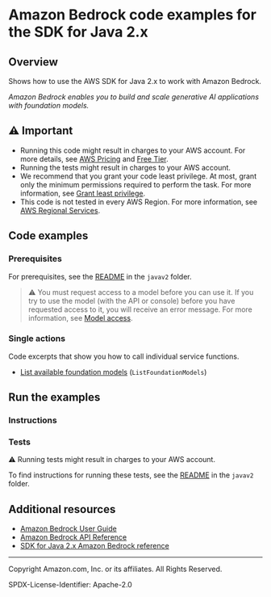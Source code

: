 <!--Generated by WRITEME on 2023-11-11 09:55:33.615641 (UTC)-->
# Amazon Bedrock code examples for the SDK for Java 2.x

## Overview

Shows how to use the AWS SDK for Java 2.x to work with Amazon Bedrock.

<!--custom.overview.start-->
<!--custom.overview.end-->

*Amazon Bedrock enables you to build and scale generative AI applications with foundation models.*

## ⚠ Important

* Running this code might result in charges to your AWS account. For more details, see [AWS Pricing](https://aws.amazon.com/pricing/?aws-products-pricing.sort-by=item.additionalFields.productNameLowercase&aws-products-pricing.sort-order=asc&awsf.Free%20Tier%20Type=*all&awsf.tech-category=*all) and [Free Tier](https://aws.amazon.com/free/?all-free-tier.sort-by=item.additionalFields.SortRank&all-free-tier.sort-order=asc&awsf.Free%20Tier%20Types=*all&awsf.Free%20Tier%20Categories=*all).
* Running the tests might result in charges to your AWS account.
* We recommend that you grant your code least privilege. At most, grant only the minimum permissions required to perform the task. For more information, see [Grant least privilege](https://docs.aws.amazon.com/IAM/latest/UserGuide/best-practices.html#grant-least-privilege).
* This code is not tested in every AWS Region. For more information, see [AWS Regional Services](https://aws.amazon.com/about-aws/global-infrastructure/regional-product-services).

<!--custom.important.start-->
<!--custom.important.end-->

## Code examples

### Prerequisites

For prerequisites, see the [README](../../README.md#Prerequisites) in the `javav2` folder.


<!--custom.prerequisites.start-->
> ⚠ You must request access to a model before you can use it. If you try to use the model (with the API or console) before you have requested access to it, you will receive an error message. For more information, see [Model access](https://docs.aws.amazon.com/bedrock/latest/userguide/model-access.html).
<!--custom.prerequisites.end-->

### Single actions

Code excerpts that show you how to call individual service functions.

* [List available foundation models](src/main/java/com/example/bedrock/ListFoundationModels.java#L42) (`ListFoundationModels`)

## Run the examples

### Instructions



<!--custom.instructions.start-->
<!--custom.instructions.end-->



### Tests

⚠ Running tests might result in charges to your AWS account.


To find instructions for running these tests, see the [README](../../README.md#Tests)
in the `javav2` folder.



<!--custom.tests.start-->
<!--custom.tests.end-->

## Additional resources

* [Amazon Bedrock User Guide](https://docs.aws.amazon.com/bedrock/latest/userguide/what-is-bedrock.html)
* [Amazon Bedrock API Reference](https://docs.aws.amazon.com/bedrock/latest/APIReference/welcome.html)
* [SDK for Java 2.x Amazon Bedrock reference](https://sdk.amazonaws.com/java/api/latest/software/amazon/awssdk/services/bedrock/package-summary.html)

<!--custom.resources.start-->
<!--custom.resources.end-->

---

Copyright Amazon.com, Inc. or its affiliates. All Rights Reserved.

SPDX-License-Identifier: Apache-2.0
